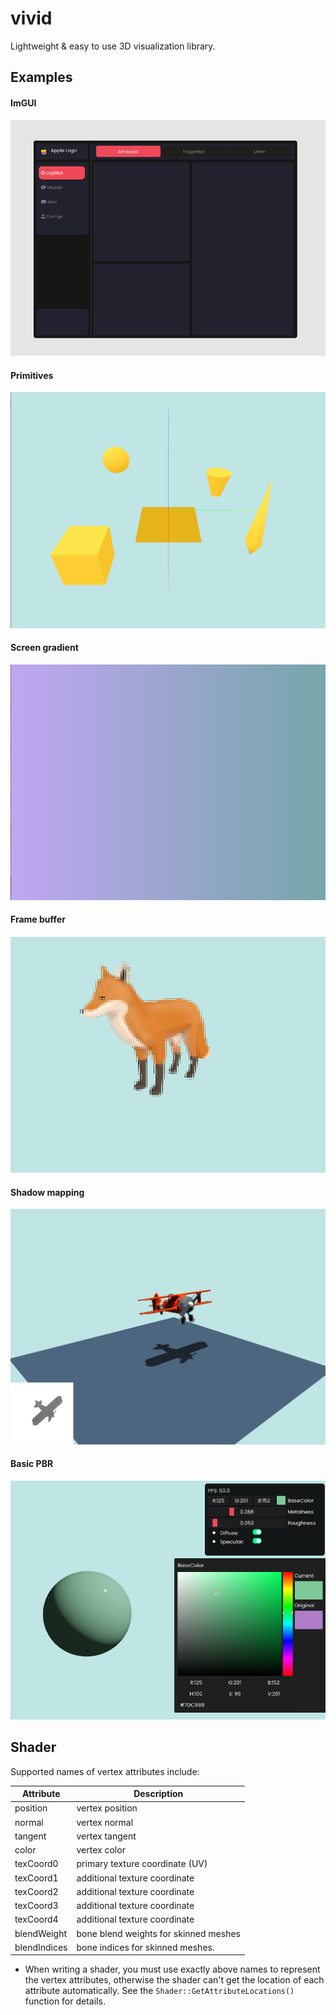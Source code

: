 # vivid
Lightweight & easy to use 3D visualization library.

## Examples

#### ImGUI 
![ ](assets/docs/imgui.png)

#### Primitives
![ ](assets/docs/primitives.png)

#### Screen gradient
![ ](assets/docs/screen_gradient.png)

#### Frame buffer
![ ](assets/docs/frame_buffer.png)

#### Shadow mapping
![ ](assets/docs/shadow_mapping.png)

#### Basic PBR
![ ](assets/docs/basic_pbr.png)

## Shader
Supported names of vertex attributes include:

| Attribute | Description                           |
|-----------|---------------------------------------|
| position  | vertex position                       |
| normal    | vertex normal                         |
| tangent   | vertex tangent                        |
| color     | vertex color                          |
| texCoord0 | primary texture coordinate (UV)       |
| texCoord1 | additional texture coordinate         |
| texCoord2 | additional texture coordinate         |
| texCoord3 | additional texture coordinate         |
| texCoord4 | additional texture coordinate         |
| blendWeight | bone blend weights for skinned meshes |
| blendIndices | bone indices for skinned meshes.      |

* When writing a shader, you must use exactly above names to represent the vertex attributes, 
otherwise the shader can't get the location of each attribute automatically. See the `Shader::GetAttributeLocations()` 
function for details.

